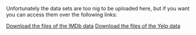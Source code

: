 Unfortunately the data sets are too nig to be uploaded here, but if you want you can access them over the following links:

[Download the files of the IMDb data](https://www.kaggle.com/datasets/ebiswas/imdb-review-dataset)
[Download the files of the Yelp data](https://www.yelp.com/dataset)
